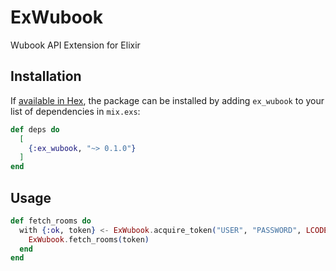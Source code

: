 # ExWubook

Wubook API Extension for Elixir

## Installation

If [available in Hex](https://hex.pm/docs/publish), the package can be installed
by adding `ex_wubook` to your list of dependencies in `mix.exs`:

```elixir
def deps do
  [
    {:ex_wubook, "~> 0.1.0"}
  ]
end
```

## Usage

```elixir
def fetch_rooms do
  with {:ok, token} <- ExWubook.acquire_token("USER", "PASSWORD", LCODE, "PROVIDER_KEY") do
    ExWubook.fetch_rooms(token)
  end
end
```
